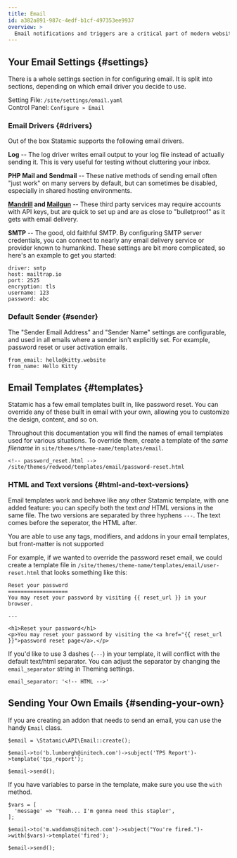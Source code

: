 ```yaml
---
title: Email
id: a382a891-987c-4edf-b1cf-497353ee9937
overview: >
  Email notifications and triggers are a critical part of modern websites. Statamic has a number of options for configuring, testing, and delivering email.
---
```

## Your Email Settings {#settings}

There is a whole settings section in for configuring email. It is split into sections, depending on which email driver you decide to use.

Setting File: `/site/settings/email.yaml`  
Control Panel: `Configure » Email`

### Email Drivers {#drivers}

Out of the box Statamic supports the following email drivers.

**Log** -- The log driver writes email output to your log file instead of actually sending it. This is very useful for testing without cluttering your inbox.

**PHP Mail and Sendmail** -- These native methods of sending email often "just work" on many servers by default, but can sometimes be disabled, especially in shared hosting environments.

**[Mandrill](https://mandrillapp.com) and [Mailgun](https://www.mailgun.com/)** -- These third party services may require accounts with API keys, but are quick to set up and are as close to "bulletproof" as it gets with email delivery.

**SMTP** -- The good, old faithful SMTP. By configuring SMTP server credentials, you can connect to nearly any email delivery service or provider known to humankind. These settings are bit more complicated, so here's an example to get you started:

```
driver: smtp
host: mailtrap.io
port: 2525
encryption: tls
username: 123
password: abc
```

### Default Sender {#sender}

The "Sender Email Address" and "Sender Name" settings are configurable, and used in all emails where a sender isn't explicitly set. For example, password reset or user activation emails.

```
from_email: hello@kitty.website
from_name: Hello Kitty
```

## Email Templates {#templates}

Statamic has a few email templates built in, like password reset. You can override any of these built in email with your own, allowing you to
customize the design, content, and so on.

Throughout this documentation you will find the names of email templates used for various situations. To override them, create a template of the _same filename_ in `site/themes/theme-name/templates/email`.

```
<!-- password_reset.html -->
/site/themes/redwood/templates/email/password-reset.html
```

### HTML and Text versions {#html-and-text-versions}

Email templates work and behave like any other Statamic template, with one added feature: you can specify both the text _and_ HTML versions in the same file. The two versions are separated by three hyphens `---`. The text comes before the seperator, the HTML after.

You are able to use any tags, modifiers, and addons in your email templates, but front-matter is not supported

For example, if we wanted to override the password reset email, we could create a template file in `/site/themes/theme-name/templates/email/user-reset.html` that looks something like this:

```
Reset your password
===================
You may reset your password by visiting {{ reset_url }} in your browser.

---

<h1>Reset your password</h1>
<p>You may reset your password by visiting the <a href="{{ reset_url }}">password reset page</a>.</p>
```

If you'd like to use 3 dashes (`---`) in your template, it will conflict with the default text/html separator. You can adjust the separator by changing the `email_separator` string in Theming settings.

``` .language-yaml
email_separator: '<!-- HTML -->'
```


## Sending Your Own Emails {#sending-your-own}

If you are creating an addon that needs to send an email, you can use the handy `Email` class.

``` .language-php
$email = \Statamic\API\Email::create();

$email->to('b.lumbergh@initech.com')->subject('TPS Report')->template('tps_report');

$email->send();
```

If you have variables to parse in the template, make sure you use the `with` method.

```.language-php
$vars = [
  'message' => 'Yeah... I'm gonna need this stapler',
];

$email->to('m.waddams@initech.com')->subject("You're fired.")->with($vars)->template('fired');

$email->send();
```
